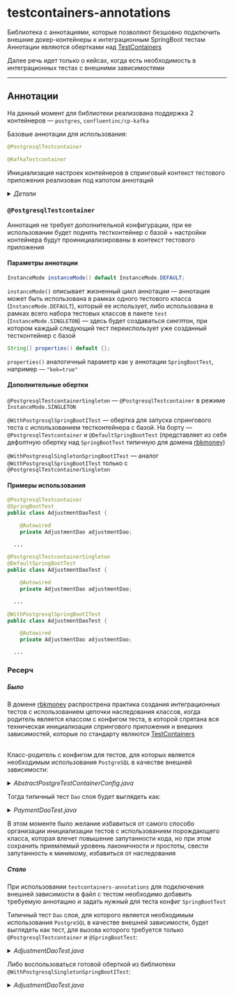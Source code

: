 # testcontainers-annotations

Библиотека с аннотациями, которые позволяют безшовно подключить внешние докер-контейнеры к интеграционным SpringBoot тестам  
Аннотации являются обертками над [TestContainers](https://github.com/testcontainers/testcontainers-java)


Далее речь идет только о кейсах, когда есть необходимость в интеграционных тестах с внешними зависимостями

----

## Аннотации

На данный момент для библиотеки реализована поддержка 2 контейнеров — `postgres`, `confluentinc/cp-kafka`

Базовые аннотации для использования:

```java
@PostgresqlTestcontainer
```

```java
@KafkaTestcontainer
```

Инициализация настроек контейнеров в спринговый контекст тестового приложения реализован под капотом аннотаций

<details>
  
<summary>
  <a class="btnfire small stroke"><em class="fas fa-chevron-circle-down">Детали</em>&nbsp;&nbsp;</a>    
</summary>
  
<p>
  
Инициализация настроек контейнеров в спринговый контекст тестового приложения реализован под капотом аннотаций, на уровне реализации интерфейса `ContextCustomizerFactory` — информация о настройках используемого тестконтейнера и передаваемые через параметры аннотации настройки инициализируются через `TestPropertyValues` и сливаются с текущим получаемым контекстом приложения `ConfigurableApplicationContext`
Инициализация кастомизированных фабрик с инициализацией настроек осуществляется через описание бинов в файле `spring.factories`
  
</p>
  
</details> 

### `@PostgresqlTestcontainer`

Аннотация не требует дополнительной конфигурации, при ее использовании будет поднять тестконтейнер с базой + настройки контейнера будут проинициализированы в контекст тестового приложения

#### Параметры аннотации

```java
InstanceMode instanceMode() default InstanceMode.DEFAULT;
```
`instanceMode()` описывает жизненный цикл аннотации — аннотация может быть использована в рамках одного тестового класса (`InstanceMode.DEFAULT`), который ее использует, либо использована в рамках всего набора тестовых классов в пакете `test` (`InstanceMode.SINGLETON`) — здесь будет создаваться синглтон, при котором каждый следующий тест переиспользует уже созданный тестконтейнер с базой


```java
String[] properties() default {};
```
`properties()` аналогичный параметр как у аннотации `SpringBootTest`, например — `"kek=true"`

#### Дополнительные обертки

`@PostgresqlTestcontainerSingleton` — `@PostgresqlTestcontainer` в режиме `InstanceMode.SINGLETON`

`@WithPostgresqlSpringBootITest` — обертка для запуска спрингового теста с использованием тестконтейнера с базой. На борту — `@PostgresqlTestcontainer` и `@DefaultSpringBootTest` (представляет из себя дефолтную обертку над `SpringBootTest` типичную для домена [rbkmoney](https://github.com/rbkmoney))

`@WithPostgresqlSingletonSpringBootITest` — аналог `@WithPostgresqlSpringBootITest` только с `@PostgresqlTestcontainerSingleton`

#### Примеры использования

```java
@PostgresqlTestcontainer
@SpringBootTest
public class AdjustmentDaoTest {

    @Autowired
    private AdjustmentDao adjustmentDao;

  ...

```
```java
@PostgresqlTestcontainerSingleton
@DefaultSpringBootTest
public class AdjustmentDaoTest {

    @Autowired
    private AdjustmentDao adjustmentDao;

  ...

```
```java
@WithPostgresqlSpringBootITest
public class AdjustmentDaoTest {

    @Autowired
    private AdjustmentDao adjustmentDao;

  ...

```

### Ресерч
##### Было

В домене [rbkmoney](https://github.com/rbkmoney) распрострена практика создания интеграционных тестов с использованием цепочки наследования классов, когда родитель является классом с конфигом теста, в которой спрятана вся техническая инициализация спрингового приложения и внешних зависимостей, которые по стандарту являются [TestContainers](https://github.com/testcontainers/testcontainers-java)  
&nbsp;  

Класс-родитель с конфигом для тестов, для которых является необходимым использования `PostgreSQL` в качестве внешней зависимости:

<details>
  
<summary>
  <a class="btnfire small stroke"><em class="fas fa-chevron-circle-down">AbstractPostgreTestContainerConfig.java</em>&nbsp;&nbsp;</a>    
</summary>
  
<p>

```java
@SpringBootTest
@Testcontainers
@DirtiesContext
@ContextConfiguration(classes = Application.class,
        initializers = Initializer.class)
public abstract class AbstractPostgreTestContainerConfig {

    private static final String POSTGRESQL_IMAGE_NAME = "postgres";
    private static final String POSTGRESQL_VERSION = "9.6";

    @Container
    public static final PostgreSQLContainer DB = new PostgreSQLContainer(DockerImageName
            .parse(POSTGRESQL_IMAGE_NAME)
            .withTag(POSTGRESQL_VERSION));

    public static class Initializer implements ApplicationContextInitializer<ConfigurableApplicationContext> {
        @Override
        public void initialize(ConfigurableApplicationContext configurableApplicationContext) {
            TestPropertyValues.of(
                    "spring.datasource.url=" + DB.getJdbcUrl(),
                    "spring.datasource.username=" + DB.getUsername(),
                    "spring.datasource.password=" + DB.getPassword(),
                    "flyway.url=" + DB.getJdbcUrl(),
                    "flyway.user=" + DB.getUsername(),
                    "flyway.password=" + DB.getPassword()
            ).applyTo(configurableApplicationContext);
        }
    }

}
  
```
  
_К плюсам данного решения можно отнести тот факт, что сами тесты становятся более читаемым, в которых нет ничего лишнего, кроме покрытия бизнес-логики приложения_ 
  
</p>
  
</details> 

Тогда типичный тест `Dao` слоя будет выглядеть как:

<details>
  
<summary>
  <a class="btnfire small stroke"><em class="fas fa-chevron-circle-down">PaymentDaoTest.java</em>&nbsp;&nbsp;</a>    
</summary>
  
<p>

```java
class PaymentDaoTest extends AbstractPostgreTestContainerConfig {

    @Autowired
    PaymentDao paymentDao;
  
  ...

}

```
</p>
  
</details> 

В этом моменте было желание избавиться от самого способо организации инициализации тестов с использованием порождающего класса, которая влечет повышение запутанности кода, но при этом сохранить приемлемый уровень лаконичности и простоты, свести запутанность к минимому, избавиться от наследования  

##### Стало
При использовании `testcontainers-annotations` для подключения внешней зависимости в файл с тестом необходимо добавить требуемую аннотацию и задать нужный для теста конфиг `SpringBootTest` 

Типичный тест `Dao` слоя, для которого является необходимым использования `PostgreSQL` в качестве внешней зависимости, будет выглядеть как тест, для вызова которого требуется только `@PostgresqlTestcontainer` и `@SpringBootTest`:

<details>
  
<summary>
  <a class="btnfire small stroke"><em class="fas fa-chevron-circle-down">AdjustmentDaoTest.java</em>&nbsp;&nbsp;</a>    
</summary>
  
<p>

```java
@PostgresqlTestcontainer
@SpringBootTest
public class AdjustmentDaoTest {

    @Autowired
    private AdjustmentDao adjustmentDao;

  ...

```
</p>
  
</details> 

Либо воспользоваться готовой оберткой из библиотеки `@WithPostgresqlSingletonSpringBootITest`:

<details>
  
<summary>
  <a class="btnfire small stroke"><em class="fas fa-chevron-circle-down">AdjustmentDaoTest.java</em>&nbsp;&nbsp;</a>    
</summary>
<p>

```java
@WithPostgresqlSingletonSpringBootITest
public class AdjustmentDaoTest {

    @Autowired
    private AdjustmentDao adjustmentDao;

  ...

```
</p>
  
</details> 

